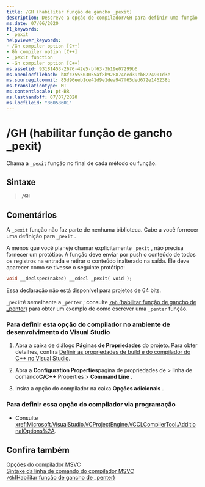 ```yaml
---
title: /GH (habilitar função de gancho _pexit)
description: Descreve a opção de compilador/GH para definir uma função de gancho de _pexit local.
ms.date: 07/06/2020
f1_keywords:
- _pexit
helpviewer_keywords:
- /Gh compiler option [C++]
- Gh compiler option [C++]
- _pexit function
- -Gh compiler option [C++]
ms.assetid: 93181453-2676-42e5-bf63-3b19e07299b6
ms.openlocfilehash: b8fc355503055af8b928874ced39cb8224901d3e
ms.sourcegitcommit: 85d96eeb1ce41d9e1dea947f65ded672e146238b
ms.translationtype: MT
ms.contentlocale: pt-BR
ms.lasthandoff: 07/07/2020
ms.locfileid: "86058601"
---
```

# <a name="gh-enable-_pexit-hook-function"></a>/GH (habilitar função de gancho _pexit)

Chama a `_pexit` função no final de cada método ou função.

## <a name="syntax"></a>Sintaxe

> **`/GH`**

## <a name="remarks"></a>Comentários

A `_pexit` função não faz parte de nenhuma biblioteca. Cabe a você fornecer uma definição para `_pexit` .

A menos que você planeje chamar explicitamente `_pexit` , não precisa fornecer um protótipo. A função deve enviar por push o conteúdo de todos os registros na entrada e retirar o conteúdo inalterado na saída. Ele deve aparecer como se tivesse o seguinte protótipo:

```cpp
void __declspec(naked) __cdecl _pexit( void );
```

Essa declaração não está disponível para projetos de 64 bits.

`_pexit`é semelhante a `_penter` ; consulte [ `/Gh` (habilitar função de gancho de _penter)](gh-enable-penter-hook-function.md) para obter um exemplo de como escrever uma `_penter` função.

### <a name="to-set-this-compiler-option-in-the-visual-studio-development-environment"></a>Para definir esta opção do compilador no ambiente de desenvolvimento do Visual Studio

1. Abra a caixa de diálogo **Páginas de Propriedades** do projeto. Para obter detalhes, confira [Definir as propriedades de build e do compilador do C++ no Visual Studio](../working-with-project-properties.md).

1. Abra a **Configuration Properties**página de propriedades de  >  linha de comando**C/C++** Properties  >  **Command Line** .

1. Insira a opção do compilador na caixa **Opções adicionais** .

### <a name="to-set-this-compiler-option-programmatically"></a>Para definir essa opção do compilador via programação

- Consulte <xref:Microsoft.VisualStudio.VCProjectEngine.VCCLCompilerTool.AdditionalOptions%2A>.

## <a name="see-also"></a>Confira também

[Opções do compilador MSVC](compiler-options.md)<br/>
[Sintaxe da linha de comando do compilador MSVC](compiler-command-line-syntax.md)<br/>
[`/Gh`(Habilitar função de gancho de _penter)](gh-enable-penter-hook-function.md)
